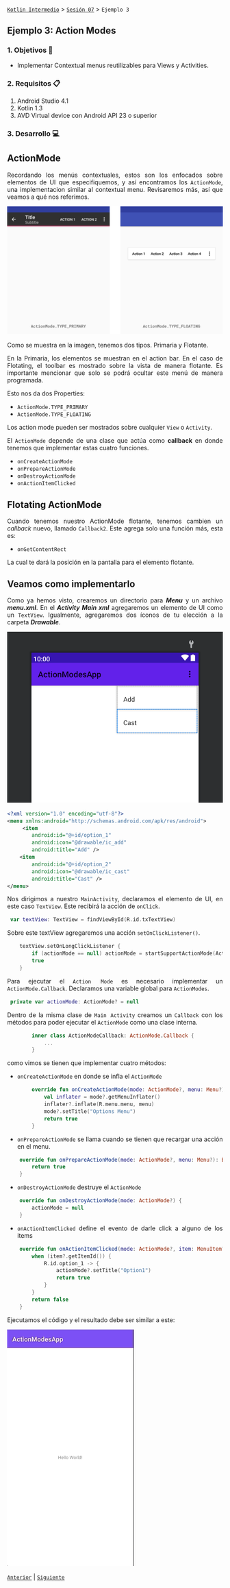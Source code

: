 [`Kotlin Intermedio`](../../Readme.md) > [`Sesión 07`](../Readme.md) > `Ejemplo 3`


## Ejemplo 3: Action Modes

<div style="text-align: justify;">

### 1. Objetivos :dart:

- Implementar Contextual menus reutilizables para Views y Activities.

### 2. Requisitos :clipboard:

1. Android Studio 4.1
2. Kotlin 1.3
3. AVD Virtual device con Android API 23 o superior

### 3. Desarrollo :computer:

## ActionMode

Recordando los menús contextuales, estos son los enfocados sobre elementos de UI que especifiquemos, y así encontramos los `ActionMode`, una implementacion similar al contextual menu. Revisaremos más, así que veamos a qué nos referimos.

![imagen](images/1.png)

Como se muestra en la imagen, tenemos dos tipos.
Primaria y Flotante.

En la Primaria, los elementos se muestran en el action bar. En el caso de Flotating, el toolbar es mostrado sobre la vista de manera flotante. Es importante mencionar que solo se podrá ocultar este menú de manera programada.

Esto nos da dos Properties:

- `ActionMode.TYPE_PRIMARY`
- `ActionMode.TYPE_FLOATING`

Los action mode pueden ser mostrados sobre cualquier `View` o `Activity`.

<!-- En cualquier caso, hay dos funciones que debemos usar.

- `fun startActionMode(callback: ActionMode.Callback): ActionMode`
 
- `fun startActionMode(callback: ActionMode.Callback, type: Int): ActionMode`

Vemos el parámetro `ActionMode.Callback`, este hace referencia a un _lifecycle_ donde podemos hacer un _override_ de cualquiera de sus funciones en un `Activity`, ya sea:

- `onActionModeStarted`
- `onActionModeFinished`

Todo esto con el fin de manipular el ciclo de vida. -->



El `ActionMode` depende de una clase que actúa como **callback** en donde tenemos que implementar estas cuatro funciones.

- `onCreateActionMode`
- `onPrepareActionMode`
- `onDestroyActionMode`
- `onActionItemClicked`



## Flotating ActionMode 

Cuando tenemos nuestro ActionMode flotante, tenemos cambien un _callback_ nuevo, llamado `Callback2`. Este agrega solo una función más, esta es:

- `onGetContentRect`

La cual te dará la posición en la pantalla para el elemento flotante.



## Veamos como implementarlo


Como ya hemos visto, crearemos un directorio para ___Menu___ y un archivo ___menu.xml___.
En el ___Activity Main xml___ agregaremos un elemento de UI como un `TextView`.
Igualmente, agregaremos dos íconos de tu elección a la carpeta ___Drawable___.

![imagen](images/2.png)


```xml
<?xml version="1.0" encoding="utf-8"?>
<menu xmlns:android="http://schemas.android.com/apk/res/android">
     <item
        android:id="@+id/option_1"
        android:icon="@drawable/ic_add"
        android:title="Add" />
    <item
        android:id="@+id/option_2"
        android:icon="@drawable/ic_cast"
        android:title="Cast" />
</menu>
```

Nos dirigimos a nuestro `MainActivity`, declaramos el elemento de UI, en este caso `TextView`. Este recibirá la acción de `onClick`.

```kotlin
 var textView: TextView = findViewById(R.id.txTextView)
```

Sobre este textView agregaremos una acción `setOnClickListener()`.

```kotlin
    textView.setOnLongClickListener {
        if (actionMode == null) actionMode = startSupportActionMode(ActionModeCallback())
        true
    }
```

Para ejecutar el `Action Mode` es necesario implementar un `ActionMode.Callback`.
Declaramos una variable global para `ActionModes`.

```kotlin
 private var actionMode: ActionMode? = null
```

Dentro de la misma clase de `Main Activity` creamos un `Callback` con los métodos para poder ejecutar el `ActionMode` como una clase interna.

```kotlin
        inner class ActionModeCallback: ActionMode.Callback {
            ...
        }
```

como vimos se tienen que implementar cuatro métodos:

- `onCreateActionMode` en donde se infla el `ActionMode`

```kotlin
        override fun onCreateActionMode(mode: ActionMode?, menu: Menu?): Boolean {
            val inflater = mode?.getMenuInflater()
            inflater?.inflate(R.menu.menu, menu)
            mode?.setTitle("Options Menu")
            return true
        }
```

- `onPrepareActionMode` se llama cuando se tienen que recargar una acción en el menu.

```kotlin
    override fun onPrepareActionMode(mode: ActionMode?, menu: Menu?): Boolean {
        return true
    }
```

- `onDestroyActionMode` destruye el `ActionMode`

```kotlin
    override fun onDestroyActionMode(mode: ActionMode?) {
        actionMode = null
    }
```

- `onActionItemClicked` define el evento de darle click a alguno de los items

```kotlin
    override fun onActionItemClicked(mode: ActionMode?, item: MenuItem?): Boolean {
        when (item?.getItemId()) {
            R.id.option_1 -> {
                actionMode?.setTitle("Option1")
                return true
            }
        }
        return false
    }
```

Ejecutamos el código y el resultado debe ser similar a este:

![imagen](images/4.gif)


[`Anterior`](../Reto-02/Readme.md) | [`Siguiente`](../Readme.md)




</div>
